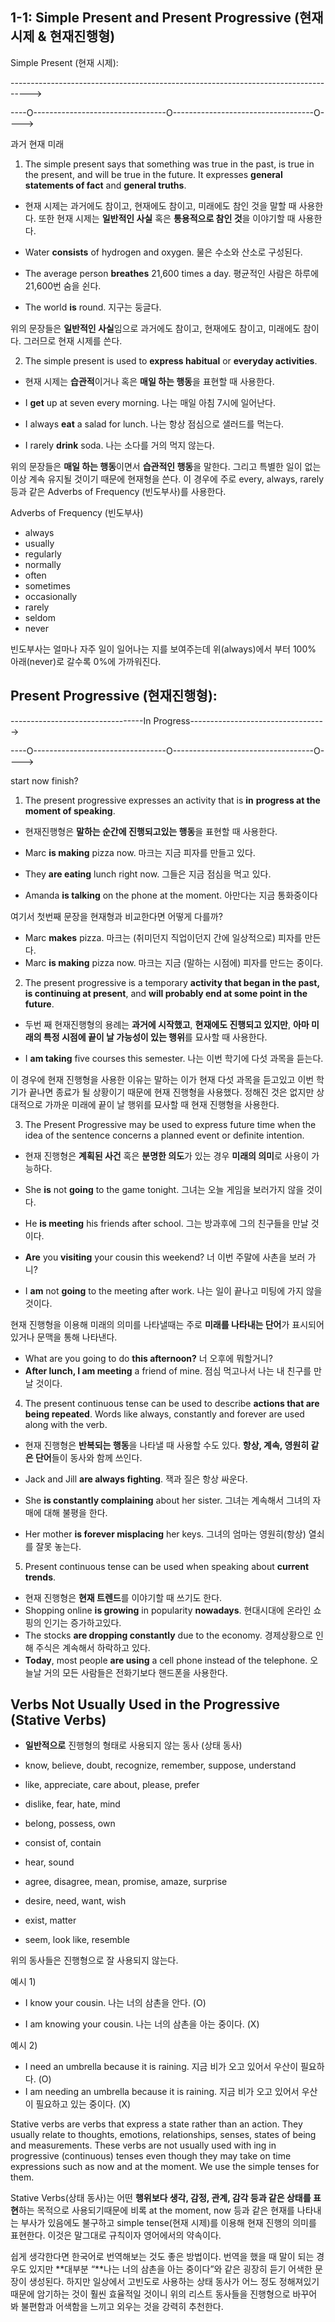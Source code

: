 ## 1-1: Simple Present and Present Progressive (현재 시제 & 현재진행형)

Simple Present (현재 시제):

----------------------------------------------------------------------------------->

----O---------------------------------O-----------------------------------O---->

   과거			                        현재		      미래

1. The simple present says that something was true in the past, is true in the present, and will be true in the future. It expresses **general statements of fact** and **general truths**.

- 현재 시제는 과거에도 참이고, 현재에도 참이고, 미래에도 참인 것을 말할 때 사용한다. 또한 현재 시제는 **일반적인 사실** 혹은 **통용적으로 참인 것**을 이야기할 때 사용한다.

- Water **consists** of hydrogen and oxygen. 물은 수소와 산소로 구성된다.
- The average person **breathes** 21,600 times a day. 평균적인 사람은 하루에 21,600번 숨을 쉰다.
- The world **is** round. 지구는 둥글다. 

위의 문장들은 **일반적인 사실**임으로 과거에도 참이고, 현재에도 참이고, 미래에도 참이다. 그러므로 현재 시제를 쓴다.

2. The simple present is used to **express habitual** or **everyday activities**.

- 현재 시제는 **습관적**이거나 혹은 **매일 하는 행동**을 표현할 때 사용한다.

- I **get** up at seven every morning. 나는 매일 아침 7시에 일어난다.
- I always **eat** a salad for lunch. 나는 항상 점심으로 샐러드를 먹는다.
- I rarely **drink** soda. 나는 소다를 거의 먹지 않는다.

위의 문장들은 **매일 하는 행동**이면서 **습관적인 행동**을 말한다. 그리고 특별한 일이 없는 이상 계속 유지될 것이기 때문에 현재형을 쓴다. 이 경우에 주로 every, always, rarely 등과 같은 Adverbs of Frequency (빈도부사)를 사용한다.

Adverbs of Frequency (빈도부사)

- always
- usually
- regularly
- normally
- often
- sometimes
- occasionally
- rarely
- seldom
- never

빈도부사는 얼마나 자주 일이 일어나는 지를 보여주는데 위(always)에서 부터 100% 아래(never)로 갈수록 0%에 가까워진다.

## Present Progressive (현재진행형):

---------------------------------In Progress---------------------------------->

----O---------------------------------O-----------------------------------O---->

   start			                        now		     		              finish?

1. The present progressive expresses an activity that is **in** **progress at the moment of speaking**.

- 현재진행형은 **말하는 순간에 진행되고있는 행동**을 표현할 때 사용한다.

- Marc **is making** pizza now. 마크는 지금 피자를 만들고 있다.
- They **are eating** lunch right now. 그들은 지금 점심을 먹고 있다.
- Amanda **is talking** on the phone at the moment. 아만다는 지금 통화중이다

여기서 첫번째 문장을 현재형과 비교한다면 어떻게 다를까?

- Marc **makes** pizza. 마크는 (취미던지 직업이던지 간에 일상적으로) 피자를 만든다.
- Marc **is making** pizza now. 마크는 지금 (말하는 시점에) 피자를 만드는 중이다.



2. The present progressive is a temporary **activity that began in the past, is continuing at present**, and **will probably end at some point in the future**.

- 두번 째 현재진행형의 용례는 **과거에 시작했고**, **현재에도 진행되고 있지만**, **아마 미래의 특정 시점에 끝이 날 가능성이 있는 행위**를 묘사할 때 사용한다. 

- I **am taking** five courses this semester. 나는 이번 학기에 다섯 과목을 듣는다.

이 경우에 현재 진행형을 사용한 이유는 말하는 이가 현재 다섯 과목을 듣고있고 이번 학기가 끝나면 종료가 될 상황이기 때문에 현재 진행형을 사용했다. 정해진 것은 없지만 상대적으로 가까운 미래에 끝이 날 행위를 묘사할 때 현재 진행형을 사용한다.



3. The Present Progressive may be used to express future time when the idea of the sentence concerns a planned event or definite intention.

- 현재 진행형은 **계획된 사건** 혹은 **분명한 의도**가 있는 경우 **미래의 의미**로 사용이 가능하다.

- She **is** not **going** to the game tonight. 그녀는 오늘 게임을 보러가지 않을 것이다.
- He **is meeting** his friends after school. 그는 방과후에 그의 친구들을 만날 것이다.
- **Are** you **visiting** your cousin this weekend? 너 이번 주말에 사촌을 보러 가니?
- I **am** not **going** to the meeting after work. 나는 일이 끝나고 미팅에 가지 않을 것이다.

현재 진행형을 이용해 미래의 의미를 나타낼때는 주로 **미래를 나타내는 단어**가 표시되어있거나 문맥을 통해 나타낸다.

- What are you going to do **this afternoon?** 너 오후에 뭐할거니?
- **After lunch, I am meeting** a friend of mine. 점심 먹고나서 나는 내 친구를 만날 것이다.



4. The present continuous tense can be used to describe **actions that are being repeated**. Words like always, constantly and forever are used along with the verb.

- 현재 진행형은 **반복되는 행동**을 나타낼 때 사용할 수도 있다. **항상, 계속, 영원히 같은 단어**들이 동사와 함께 쓰인다.

- Jack and Jill **are always fighting**. 잭과 질은 항상 싸운다.
- She **is constantly complaining** about her sister. 그녀는 계속해서 그녀의 자매에 대해 불평을 한다.
- Her mother **is forever misplacing** her keys. 그녀의 엄마는 영원히(항상) 열쇠를 잘못 놓는다.



5. Present continuous tense can be used when speaking about **current trends**. 

- 현재 진행형은 **현재 트렌드**를 이야기할 때 쓰기도 한다.
- Shopping online **is growing** in popularity **nowadays**. 현대시대에 온라인 쇼핑의 인기는 증가하고있다.
- The stocks **are dropping constantly** due to the economy. 경제상황으로 인해 주식은 계속해서 하락하고 있다.
- **Today**, most people **are using** a cell phone instead of the telephone. 오늘날 거의 모든 사람들은 전화기보다 핸드폰을 사용한다.



## Verbs Not **Usually** Used in the Progressive (Stative Verbs)

- **일반적으로** 진행형의 형태로 사용되지 않는 동사 (상태 동사)

- know, believe, doubt, recognize, remember, suppose, understand
- like, appreciate, care about, please, prefer
- dislike, fear, hate, mind
- belong, possess, own
- consist of, contain
- hear, sound
- agree, disagree, mean, promise, amaze, surprise
- desire, need, want, wish
- exist, matter
- seem, look like, resemble

위의 동사들은 진행형으로 잘 사용되지 않는다. 

예시 1)

- I know your cousin. 나는 너의 삼촌을 안다. (O)

- I am knowing your cousin. 나는 너의 삼촌을 아는 중이다. (X)

예시 2)

- I need an umbrella because it is raining. 지금 비가 오고 있어서 우산이 필요하다. (O)
- I am needing an umbrella because it is raining. 지금 비가 오고 있어서 우산이 필요하고 있는 중이다. (X)

Stative verbs are verbs that express a state rather than an action. They usually relate to thoughts, emotions, relationships, senses, states of being and measurements. These verbs are not usually used with ing in progressive (continuous) tenses even though they may take on time expressions such as now and at the moment. We use the simple tenses for them.

Stative Verbs(상태 동사)는 어떤 **행위보다 생각, 감정, 관계, 감각 등과 같은 상태를 표현**하는 목적으로 사용되기때문에 비록 at the moment, now 등과 같은 현재를 나타내는 부사가 있음에도 불구하고 simple tense(현재 시제)를 이용해 현재 진행의 의미를 표현한다. 이것은 말그대로 규칙이자 영어에서의 약속이다.

쉽게 생각한다면 한국어로 번역해보는 것도 좋은 방법이다. 번역을 했을 때 말이 되는 경우도 있지만 **대부분 “**나는 너의 삼촌을 아는 중이다”와 같은 굉장히 듣기 어색한 문장이 생성된다. 하지만 일상에서 고빈도로 사용하는 상태 동사가 어느 정도 정해져있기 때문에 암기하는 것이 훨씬 효율적일 것이니 위의 리스트 동사들을 진행형으로 바꾸어 봐 불편함과 어색함을 느끼고 외우는 것을 강력히 추천한다.

